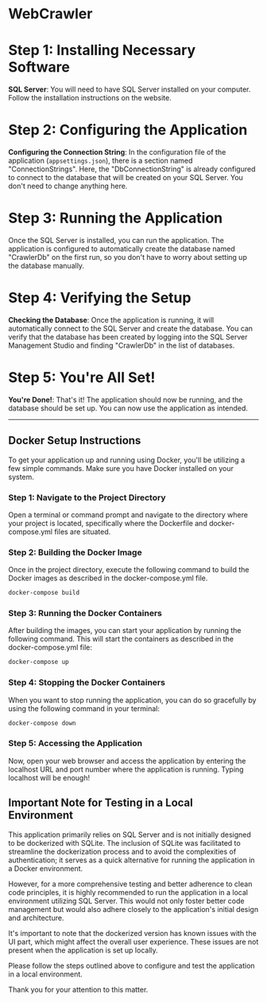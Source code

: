 # WebCrawler

# Step 1: Installing Necessary Software
**SQL Server**: You will need to have SQL Server installed on your computer. Follow the installation instructions on the website.

# Step 2: Configuring the Application
**Configuring the Connection String**: In the configuration file of the application (`appsettings.json`), there is a section named "ConnectionStrings". Here, the "DbConnectionString" is already configured to connect to the database that will be created on your SQL Server. You don't need to change anything here. 

# Step 3: Running the Application
Once the SQL Server is installed, you can run the application. The application is configured to automatically create the database named "CrawlerDb" on the first run, so you don't have to worry about setting up the database manually.

# Step 4: Verifying the Setup
**Checking the Database**: Once the application is running, it will automatically connect to the SQL Server and create the database. You can verify that the database has been created by logging into the SQL Server Management Studio and finding "CrawlerDb" in the list of databases.

# Step 5: You're All Set!
**You're Done!**: That's it! The application should now be running, and the database should be set up. You can now use the application as intended.

---

## Docker Setup Instructions
To get your application up and running using Docker, you'll be utilizing a few simple commands. Make sure you have Docker installed on your system. 

### Step 1: Navigate to the Project Directory
Open a terminal or command prompt and navigate to the directory where your project is located, specifically where the Dockerfile and docker-compose.yml files are situated. 

### Step 2: Building the Docker Image
Once in the project directory, execute the following command to build the Docker images as described in the docker-compose.yml file.

```sh
docker-compose build 
```

### Step 3: Running the Docker Containers
After building the images, you can start your application by running the following command. This will start the containers as described in the docker-compose.yml file:

```sh
docker-compose up
```

### Step 4: Stopping the Docker Containers
When you want to stop running the application, you can do so gracefully by using the following command in your terminal:

```sh
docker-compose down
```

### Step 5: Accessing the Application
Now, open your web browser and access the application by entering the localhost URL and port number where the application is running. 
Typing localhost will be enough!


## Important Note for Testing in a Local Environment

This application primarily relies on SQL Server and is not initially designed to be dockerized with SQLite. The inclusion of SQLite was facilitated to streamline the dockerization process and to avoid the complexities of authentication; it serves as a quick alternative for running the application in a Docker environment.


However, for a more comprehensive testing and better adherence to clean code principles, it is highly recommended to run the application in a local environment utilizing SQL Server. This would not only foster better code management but would also adhere closely to the application's initial design and architecture.

It's important to note that the dockerized version has known issues with the UI part, which might affect the overall user experience. These issues are not present when the application is set up locally.

Please follow the steps outlined above to configure and test the application in a local environment. 

Thank you for your attention to this matter.



